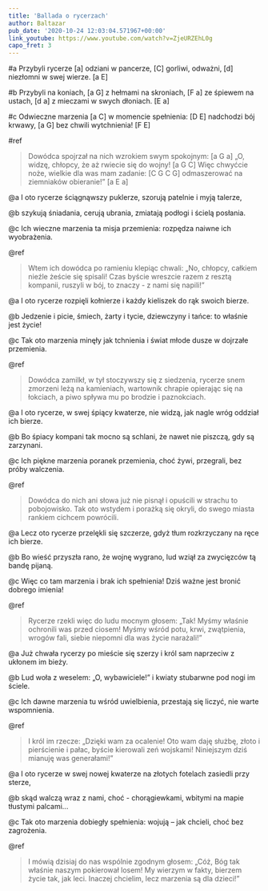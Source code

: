 ```yaml
---
title: 'Ballada o rycerzach'
author: Baltazar
pub_date: '2020-10-24 12:03:04.571967+00:00'
link_youtube: https://www.youtube.com/watch?v=ZjeURZEhL0g
capo_fret: 3
---
```


#a
Przybyli rycerze 	[a]
odziani w pancerze,	[C]
gorliwi, odważni,	[d]
niezłomni w swej wierze.	[a E]

#b
Przybyli na koniach,	[a G]
z hełmami na skroniach,	[F a]
ze śpiewem na ustach,	[d a]
z mieczami w swych dłoniach.   [E a]

#c
Odwieczne marzenia	[a C]
w momencie spełnienia: 	[D E]
nadchodzi bój krwawy, 	[a G]
bez chwili wytchnienia!	[F E]

#ref
>Dowódca spojrzał na nich wzrokiem swym spokojnym:    [a G a]
>„O, widzę, chłopcy, że aż rwiecie się do wojny!	        [a G C]
>Więc chwyćcie noże, wielkie dla was mam zadanie:      [C G C G]
>odmaszerować na ziemniaków obieranie!”                       [a E a] 

@a
I oto rycerze
ściągnąwszy puklerze,
szorują patelnie
i myją talerze,

@b
szykują śniadania,
cerują ubrania,
zmiatają podłogi
i ścielą posłania.

@c
Ich wieczne marzenia
ta misja przemienia:
rozpędza naiwne
ich wyobrażenia.

@ref
>Wtem ich dowódca po ramieniu klepiąc chwali:
>„No, chłopcy, całkiem nieźle żeście się spisali!
>Czas byście wreszcie razem z resztą kompanii,
>ruszyli w bój, to znaczy - z nami się napili!”

@a
I oto rycerze
rozpięli kołnierze
i każdy kieliszek
do rąk swoich bierze.

@b
Jedzenie i picie,
śmiech, żarty i tycie,
dziewczyny i tańce:
to właśnie jest życie!

@c
Tak oto marzenia
minęły jak tchnienia
i świat młode dusze
w dojrzałe przemienia.

@ref
>Dowódca zamilkł, w tył stoczywszy się z siedzenia,
>rycerze snem zmorzeni leżą na kamieniach,
>wartownik chrapie opierając się na łokciach,
>a piwo spływa mu po brodzie i paznokciach.

@a
I oto rycerze,
w swej śpiący kwaterze,
nie widzą, jak nagle
wróg oddział ich bierze.

@b
Bo śpiacy kompani
tak mocno są schlani,
że nawet nie piszczą,
gdy są zarzynani.

@c
Ich piękne marzenia
poranek przemienia,
choć żywi, przegrali,
bez próby walczenia.

@ref
>Dowódca do nich ani słowa już nie pisnął
>i opuścili w strachu to pobojowisko.
>Tak oto wstydem i porażką się okryli,
>do swego miasta rankiem cichcem powrócili.

@a
Lecz oto rycerze
przelękli się szczerze,
gdyż tłum rozkrzyczany
na ręce ich bierze.

@b
Bo wieść przyszła rano,
że wojnę wygrano,
lud wziął za zwycięzców
tą bandę pijaną.

@c
Więc co tam marzenia
i brak ich spełnienia!
Dziś ważne jest bronić
dobrego imienia!

@ref
>Rycerze rzekli więc do ludu mocnym głosem:
>„Tak! Myśmy właśnie ochronili was przed ciosem!
>Myśmy wśród potu, krwi, zwątpienia, wrogów fali,
>siebie niepomni dla was życie narażali!”

@a
Już chwała rycerzy
po mieście się szerzy
i król sam naprzeciw
z ukłonem im bieży.

@b
Lud woła z weselem:
„O, wybawiciele!”
i kwiaty stubarwne
pod nogi im ściele.

@c
Ich dawne marzenia
tu wśród uwielbienia,
przestają się liczyć,
nie warte wspomnienia.

@ref
>I król im rzecze: „Dzięki wam za ocalenie!
>Oto wam daję służbę, złoto i pierścienie
>i pałac, byście kierowali zeń wojskami!
>Niniejszym dziś mianuję was generałami!”

@a
I oto rycerze
w swej nowej kwaterze
na złotych fotelach
zasiedli przy sterze,

@b
skąd walczą wraz z nami,
choć - chorągiewkami,
wbitymi na mapie
tłustymi palcami...

@c
Tak oto marzenia
dobiegły spełnienia:
wojują – jak chcieli,
choć bez zagrożenia.

@ref
>I mówią dzisiaj do nas wspólnie zgodnym głosem:
>„Cóż, Bóg tak właśnie naszym pokierował losem!
>My wierzym w fakty, bierzem życie tak, jak leci.
>Inaczej chcielim, lecz marzenia są dla dzieci!”